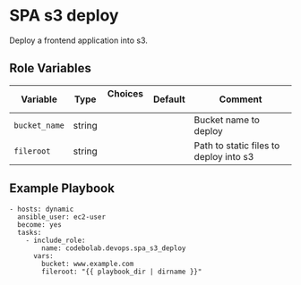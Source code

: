 # SPA s3 deploy

Deploy a frontend application into s3.

## Role Variables

| Variable          | Type    | Choices  | Default      | Comment                                |
|-------------------|---------|----------|--------------|----------------------------------------|
| `bucket_name`     | string  |          |              | Bucket name to deploy                  |
| `fileroot`        | string  |          |              | Path to static files to deploy into s3 |

## Example Playbook

    - hosts: dynamic
      ansible_user: ec2-user
      become: yes
      tasks:
        - include_role: 
            name: codebolab.devops.spa_s3_deploy
          vars:
            bucket: www.example.com
            fileroot: "{{ playbook_dir | dirname }}"

